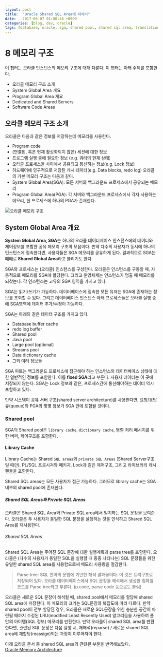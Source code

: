 ```yaml
---
layout: post
title:  "Oracle Shared SQL Area에 대해서"
date:   2017-06-07 01:00:46 +0900
categories: [blog, dev, oracle]
tags: [database, oracle, sga, shared pool, shared sql area, translation]
---
```


# 8 메모리 구조
이 챕터는 오라클 인스턴스의 메모리 구조에 대해 다룬다.
이 챕터는 아래 주제를 포함한다.
  - 오라클 메모리 구조 소개
  - System Global Area 개요
  - Program Global Area 개요
  - Dedicated and Shared Servers
  - Software Code Areas

## 오라클 메모리 구조 소개
오라클은 다음과 같은 정보를 저장하는데 메모리를 사용한다.
  - Program code
  - (연결된, 혹은 현재 활성화되지 않은) 세션에 대한 정보
  - 프로그램 실행 중에 필요한 정보 (e.g. 쿼리의 현재 상태)
  - 오라클 프로세스들 사이에서 공유되고 통신하는 정보(e.g. Lock 정보)
  - 하드웨어에 영구적으로 저장된 캐시 데이터(e.g. Data blocks, redo log)
 오라클의 기본 메모리 구조는 다음과 같다.
   - System Global Area(SGA): 모든 서버와 백그라운드 프로세스에서 공유되는 메모리
   - Program Global Area(PGA): 각 서버와 백그라운드 프로세스에서 각자 사용하는 메모리, 한 프로세스에 하나의 PGA가 존재한다.

![오라클 메모리 구조](http://docs.oracle.com/cd/B19306_01/server.102/b14220/img/cncpt151.gif "오라클 메모리 구조")

## System Global Area 개요
**System Global Area, SGA**는 하나의 오라클 데이터베이스 인스턴스에의 데이터와 제어정보를 포함한 공유 메모리 구조의 모음이다. 만약 다수의 사용자가 동시에 하나의 인스턴스에 접속한다면, 사용자들은 SGA 메모리를 공유하게 된다. 결과적으로 SGA는 때때로 **Shared Global Area**라고 불리기도 한다.

SGA와 프로세스는 (오라클) 인스턴스를 구성한다. 오라클은 인스턴스를 구동할 때, 자동적으로 메모리를 SGA에 할당한다. 그리고 운영체제는 인스턴스가 멈출 때 메모리를 되찾는다. 각 인스턴스는 고유의 SGA 영역을 가지고 있다.

SGA는 읽기/쓰기가 가능하다. 데이터베이스에 접속한 모든 유저는 SGA에 존재하는 정보를 조회할 수 있다. 그리고 데이터베이스 인스턴스 아래 프로세스들은 오라클 실행 중에 SGA영역에 데이터 추가/수정이 가능하다.

SGA는 아래와 같은 데이터 구조를 가지고 있다.
  - Database buffer cache
  - redo log buffer
  - Shared pool
  - Java pool
  - Large pool (optional)
  - Streams pool
  - Data dictionary cache
  - 그외 여러 정보들

SGA 파트는 백그라운드 프로세스에 접근해야 하는 인스턴스와 데이터베이스 상태에 대한 일반적인 정보를 포함한다. 이를 **fixed SGA**라고 부른다. 사용자 데이터는 이 곳에 저장되지 않는다. SGA는 Lock 정보와 같은, 프로세스간에 통신해야하는 데이터 역시 포함하고 있다.

만약 시스템이 공유 서버 구조(shared server architecture)를 사용한다면, 요청/응답 큐(queue)와 PGA의 몇몇 정보가 SGA 안에 포함될 것이다.

### Shared pool
SGA의 Shared pool은 `library cache`, `dictionary cache`, 병렬 처리 메시지를 위한 버퍼, 제어구조를 포함한다.

#### Library Cache
Library Cache는 Shared `SQL areas`와 `private SQL Areas` (Shared Server구조일 때만), PL/SQL 프로시져와 패키지, Lock과 같은 제어구조, 그리고 라이브러리 캐시 핸들을 포함한다.

Shared SQL areas는 모든 사용자가 접근 가능하다. 그러므로 library cache는 SGA 내부의 shared pool에 존재한다.

##### Shared SQL Areas와 Private SQL Areas
오라클은 Shared SQL Area와 Private SQL area에서 일치하는 SQL 문장을 보여준다. 오라클은 두 사용자가 동일한 SQL 문장을 실행하는 것을 인식하고 Shared SQL Area를 재사용한다.

###### Shared SQL Areas
Shared SQL Area는 주어진 SQL 문장에 대한 실행계획과 parse tree를 포함한다. 오라클은 (다수의 사용자가 동일한 SQL을 실행할 때 종종 나타나는) SQL 문장들을 위한 유일한 shared SQL area를 사용함으로써 메모리 사용량을 절감한다.

> Parse tree: SQL 언어의 문법에 기반한 해석 결과물이다. 이 것은 트리구조로 저장되어 있다. 오라클 데이터베이스에서 SQL 문장을 해석해서 생성한 컴파일 코드를 Parse tree라고 부른다. (p.code, parse code 등으로도 불림)

오라클은 새로운 SQL 문장이 해석될 때, shared pool에서 메모리를 할당해 shared SQL area에 저장한다. 이 메모리의 크기는 SQL문장의 복잡도에 따라 다르다. 만약 shared pool이 전부 할당된 경우, 오라클은 새로운 SQL문장을 위한 충분한 공간이 마련될 때까지 수정된 LRU(modified Least Recently Used) 알고리듬을 사용하여 풀 안의 아이템(SQL 정보) 메모리를 반환한다. 만약 오라클이 shared SQL area를 반환한다면, 관련된 SQL 문장은 다음 실행 시, 재해석(reparse) / 새로운 shared SQL area에 재할당(reassign)되는 과정이 이루어져야 한다.



아래 오라클 문서 중 shared SQL area와 관련된 부분을 번역해보았다.    
[Oracle Memory Architecture](http://docs.oracle.com/cd/B19306_01/server.102/b14220/memory.htm#i14490)
